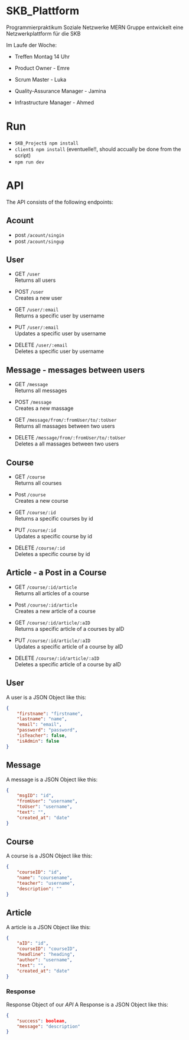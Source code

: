 # SKB_Plattform
Programmierpraktikum Soziale Netzwerke MERN Gruppe entwickelt eine Netzwerkplattform für die SKB

Im Laufe der Woche:
- Treffen Montag 14 Uhr

- Product Owner - Emre
- Scrum Master - Luka
- Quality-Assurance Manager - Jamina
- Infrastructure Manager - Ahmed

# Run

- `SKB_Project$ npm install`
- `client$ npm install` (eventuelle!!, should accually be done from the script)
- `npm run dev`

# API

The API consists of the following endpoints:

## Acount 

- post `/acount/singin`
- post `/acount/singup`

## User

- GET `/user`  
Returns all users

- POST `/user`  
Creates a new user

- GET `/user/:email`  
Returns a specific user by username

- PUT `/user/:email`  
Updates a specific user by username

- DELETE `/user/:email`  
Deletes a specific user by username

## Message - messages between users

- GET `/message`  
Returns all messages

- POST `/message`  
Creates a new massage

- GET `/message/from/:fromUser/to/:toUser`  
Returns all massages between two users

<!--- - PUT `/user/:id/message/:msgID`  
Updates a specific massage of a user by msgID --->

- DELETE `/message/from/:fromUser/to/:toUser`  
Deletes a all massages between two users

## Course

- GET `/course`  
Returns all courses

- Post `/course`  
Creates a new course

- GET `/course/:id`  
Returns a specific courses by id

- PUT `/course/:id`  
Updates a specific course by id

- DELETE `/course/:id`  
Deletes a specific course by id

## Article - a Post in a Course

- GET `/course/:id/article`  
Returns all articles of a course

- Post `/course/:id/article`  
Creates a new article of a course

- GET `/course/:id/article/:aID`  
Returns a specific article of a courses by aID

- PUT `/course/:id/article/:aID`  
Updates a specific article of a course by aID

- DELETE `/course/:id/article/:aID`  
Deletes a specific article of a course by aID

## User

A user is a JSON Object like this:

```json
{
	"firstname": "firstname",
	"lastname": "name",
	"email": "email",
	"password": "password",
	"isTeacher": false,
	"isAdmin": false
}
```

## Message

A message is a JSON Object like this:

```json
{
	"msgID": "id",
	"fromUser": "username",
	"toUser": "username",
	"text": "",
	"created_at": "date"
}
```
## Course

A course is a JSON Object like this:

```json
{
	"courseID": "id",
	"name": "coursename",
	"teacher": "username",
	"description": ""
}
```
## Article

A article is a JSON Object like this:

```json
{
	"aID": "id",
	"courseID": "courseID",
	"headline": "heading",
	"author": "username",
	"text": "",
	"created_at": "date"
}
```

### Response

Response Object of our *API* 
A Response is a JSON Object like this:

```json
{
	"success": boolean,
	"message": "description"
}
```